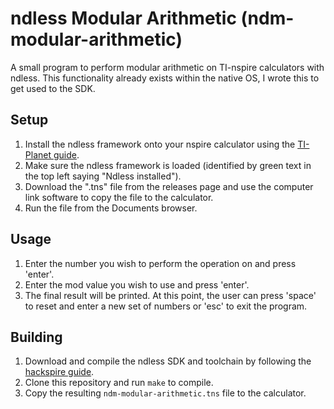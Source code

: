 # ndless Modular Arithmetic (ndm-modular-arithmetic)
A small program to perform modular arithmetic on TI-nspire calculators with ndless. This functionality already exists within the native OS, I wrote this to get used to the SDK.
## Setup
1. Install the ndless framework onto your nspire calculator using the [TI-Planet guide](https://tiplanet.org/ndless).
2. Make sure the ndless framework is loaded (identified by green text in the top left saying "Ndless installed").
3. Download the ".tns" file from the releases page and use the computer link software to copy the file to the calculator.
4. Run the file from the Documents browser.
## Usage
1. Enter the number you wish to perform the operation on and press 'enter'.
2. Enter the mod value you wish to use and press 'enter'.
3. The final result will be printed. At this point, the user can press 'space' to reset and enter a new set of numbers or 'esc' to exit the program.
## Building
1. Download and compile the ndless SDK and toolchain by following the [hackspire guide](https://hackspire.org/index.php/C_and_assembly_development_introduction).
2. Clone this repository and run `make` to compile.
3. Copy the resulting `ndm-modular-arithmetic.tns` file to the calculator.
